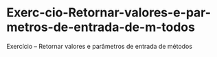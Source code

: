 # Exerc-cio-Retornar-valores-e-par-metros-de-entrada-de-m-todos
Exercício – Retornar valores e parâmetros de entrada de métodos
